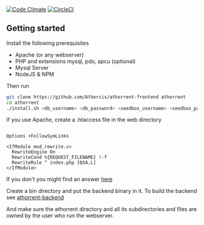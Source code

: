 [![Code Climate](https://codeclimate.com/github/Athorcis/athorrent-frontend/badges/gpa.svg)](https://codeclimate.com/github/Athorcis/athorrent-frontend)
[![CircleCI](https://dl.circleci.com/status-badge/img/gh/Athorcis/athorrent-frontend/tree/master.svg?style=shield)](https://dl.circleci.com/status-badge/redirect/gh/Athorcis/athorrent-frontend/tree/master)
## Getting started

Install the following prerequisites
- Apache (or any webserver)
- PHP and extensions mysql, pdo, apcu (optional)
- Mysql Server
- NodeJS & NPM

Then run
``` sh
git clone https://github.com/Athorcis/athorrent-frontend athorrent
cd athorrent
./install.sh <db_username> <db_password> <seedbox_username> <seedbox_password>
```

If you use Apache, create a .htaccess file in the web directory
``` htaccess

Options +FollowSymLinks

<IfModule mod_rewrite.c>
  RewriteEngine On
  RewriteCond %{REQUEST_FILENAME} !-f
  RewriteRule ^ index.php [QSA,L]
</IfModule>
```

If you don't you might find an answer [here](http://silex.sensiolabs.org/doc/master/web_servers.html)

Create a bin directory and put the backend binary in it.
To build the backend see [athorrent-backend](https://github.com/Athorcis/athorrent-backend)

And make sure the athorrent directory and all its subdirectories and files are owned by the user who run the webserver.
